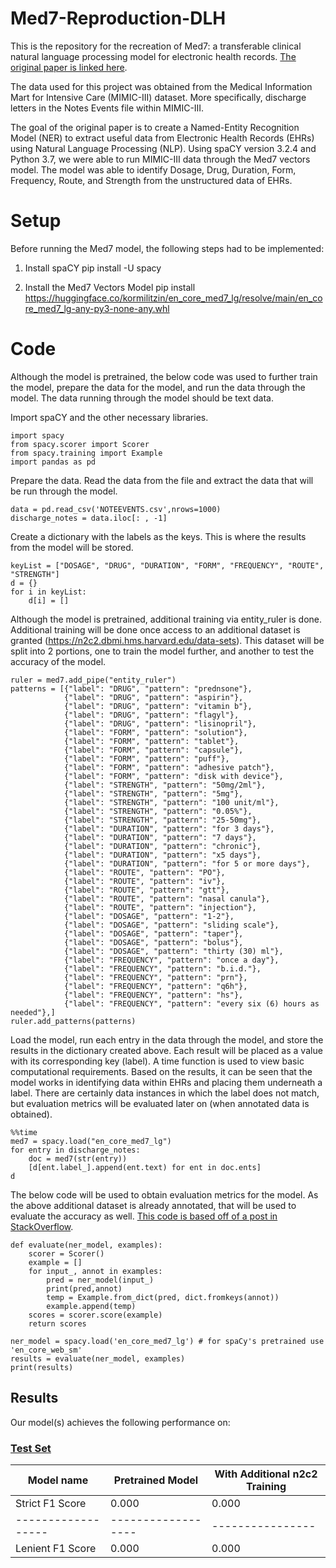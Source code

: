 # Med7-Reproduction-DLH
This is the repository for the recreation of  Med7: a transferable clinical natural language processing model for electronic health records. [The original paper is linked here](https://www.sciencedirect.com/science/article/pii/S0933365721000798).

The data used for this project was obtained from the Medical Information Mart for Intensive Care (MIMIC-III) dataset. More specifically, discharge letters in the Notes Events file within MIMIC-III.

The goal of the original paper is to create a Named-Entity Recognition Model (NER) to extract useful data from Electronic Health Records (EHRs) using Natural Language Processing (NLP). Using spaCY version 3.2.4 and Python 3.7, we were able to run MIMIC-III data through the Med7 vectors model. The model was able to identify Dosage, Drug, Duration, Form, Frequency, Route, and Strength from the unstructured data of EHRs.

# Setup
Before running the Med7 model, the following steps had to be implemented:

1. Install spaCY
pip install -U spacy

2. Install the Med7 Vectors Model
pip install https://huggingface.co/kormilitzin/en_core_med7_lg/resolve/main/en_core_med7_lg-any-py3-none-any.whl

# Code
Although the model is pretrained, the below code was used to further train the model, prepare the data for the model, and run the data through the model. The data running through the model should be text data. 

Import spaCY and the other necessary libraries.
```
import spacy
from spacy.scorer import Scorer
from spacy.training import Example
import pandas as pd
```

Prepare the data. Read the data from the file and extract the data that will be run through the model.
```
data = pd.read_csv('NOTEEVENTS.csv',nrows=1000)
discharge_notes = data.iloc[: , -1]
```

Create a dictionary with the labels as the keys. This is where the results from the model will be stored.
```
keyList = ["DOSAGE", "DRUG", "DURATION", "FORM", "FREQUENCY", "ROUTE", "STRENGTH"]
d = {}
for i in keyList:
    d[i] = []
```

Although the model is pretrained, additional training via entity_ruler is done. Additional training will be done once access to an additional dataset is granted (https://n2c2.dbmi.hms.harvard.edu/data-sets). This dataset will be split into 2 portions, one to train the model further, and another to test the accuracy of the model.
```
ruler = med7.add_pipe("entity_ruler")
patterns = [{"label": "DRUG", "pattern": "prednsone"},
            {"label": "DRUG", "pattern": "aspirin"},
            {"label": "DRUG", "pattern": "vitamin b"},
            {"label": "DRUG", "pattern": "flagyl"},
            {"label": "DRUG", "pattern": "lisinopril"},
            {"label": "FORM", "pattern": "solution"},
            {"label": "FORM", "pattern": "tablet"},
            {"label": "FORM", "pattern": "capsule"},
            {"label": "FORM", "pattern": "puff"},
            {"label": "FORM", "pattern": "adhesive patch"},
            {"label": "FORM", "pattern": "disk with device"},
            {"label": "STRENGTH", "pattern": "50mg/2ml"},
            {"label": "STRENGTH", "pattern": "5mg"},
            {"label": "STRENGTH", "pattern": "100 unit/ml"},
            {"label": "STRENGTH", "pattern": "0.05%"},
            {"label": "STRENGTH", "pattern": "25-50mg"},
            {"label": "DURATION", "pattern": "for 3 days"},
            {"label": "DURATION", "pattern": "7 days"},
            {"label": "DURATION", "pattern": "chronic"},
            {"label": "DURATION", "pattern": "x5 days"},
            {"label": "DURATION", "pattern": "for 5 or more days"},
            {"label": "ROUTE", "pattern": "PO"}, 
            {"label": "ROUTE", "pattern": "iv"},
            {"label": "ROUTE", "pattern": "gtt"},
            {"label": "ROUTE", "pattern": "nasal canula"},
            {"label": "ROUTE", "pattern": "injection"},
            {"label": "DOSAGE", "pattern": "1-2"},
            {"label": "DOSAGE", "pattern": "sliding scale"},
            {"label": "DOSAGE", "pattern": "taper"},
            {"label": "DOSAGE", "pattern": "bolus"},
            {"label": "DOSAGE", "pattern": "thirty (30) ml"},
            {"label": "FREQUENCY", "pattern": "once a day"},
            {"label": "FREQUENCY", "pattern": "b.i.d."},
            {"label": "FREQUENCY", "pattern": "prn"},
            {"label": "FREQUENCY", "pattern": "q6h"},
            {"label": "FREQUENCY", "pattern": "hs"},
            {"label": "FREQUENCY", "pattern": "every six (6) hours as needed"},]
ruler.add_patterns(patterns)
```

Load the model, run each entry in the data through the model, and store the results in the dictionary created above. Each result will be placed as a value with its corresponding key (label). A time function is used to view basic computational requirements. Based on the results, it can be seen that the model works in identifying data within EHRs and placing them underneath a label. There are certainly data instances in which the label does not match, but evaluation metrics will be evaluated later on (when annotated data is obtained).
```
%%time
med7 = spacy.load("en_core_med7_lg")
for entry in discharge_notes:
    doc = med7(str(entry))
    [d[ent.label_].append(ent.text) for ent in doc.ents]
d
```

The below code will be used to obtain evaluation metrics for the model. As the above additional dataset is already annotated, that will be used to evaluate the accuracy as well. [This code is based off of a post in StackOverflow](https://stackoverflow.com/questions/44827930/evaluation-in-a-spacy-ner-model).
```
def evaluate(ner_model, examples):
    scorer = Scorer()
    example = []
    for input_, annot in examples:
        pred = ner_model(input_)
        print(pred,annot)
        temp = Example.from_dict(pred, dict.fromkeys(annot))
        example.append(temp)
    scores = scorer.score(example)
    return scores

ner_model = spacy.load('en_core_med7_lg') # for spaCy's pretrained use 'en_core_web_sm'
results = evaluate(ner_model, examples)
print(results)
```

## Results

Our model(s) achieves the following performance on:

### [Test Set]()

| Model name         | Pretrained Model  | With Additional n2c2 Training |
| ------------------ |------------------ | ---------------- |
| Strict F1 Score    |     0.000         |      0.000       |
| ------------------ |------------------ | ---------------- |
| Lenient F1 Score   |     0.000         |      0.000       |

